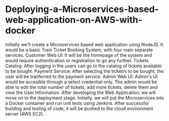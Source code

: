 # Deploying-a-Microservices-based-web-application-on-AWS-with-docker
Initially we'll create a Microservices based web application using NodeJS. It would be a basic Train Ticket Booking System, with four main separate services. 
Customer Web UI: It will be the homepage of the system and would require authentication or registration to go any further. 
Tickets Catalog: After logging in the users can go to the catalog of tickets available to be bought. 
Payment Service: After selecting the ticket/s to be bought, the user will be tranferred to the payment service. 
Admin Web UI: Admin's UI would be accesible through a select credential only. The admin would be able to edit the total number of tickets, add more tickets, delete them and view the User Information. After developing the Web Application, we will move on to the deployment stage. Initially, we will put the Microservices into a Docker container and run unit tests using Jenkins. After successful building and testing of code, it will be pushed to the cloud environment server (AWS EC2).

